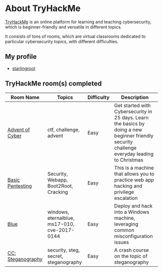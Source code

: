 # About TryHackMe

[TryHackMe](https://tryhackme.com/) is an online platform for learning and teaching cybersecurity, which is beginner-friendly and versatile in different topics.

It consists of tons of rooms, which are virtual classrooms dedicated to particular cybersecurity topics, with different difficulties.

## My profile

- [starlingroot](https://tryhackme.com/p/starlingroot)

## TryHackMe room(s) completed

| Room Name                                                                                       | Topics                                          | Difficulty   | Description                                                                                                         |
| ----------------------------------------------------------------------------------------------- | ----------------------------------------------- | ------------ | ------------------------------------------------------------------------------------------------------------------- |
| [Advent of Cyber](https://medium.com/@itasahobby/tryhackme-walkthrough-advent-of-cyber-e7cfe0453224)      | ctf, challenge, advent                | Easy         | Get started with Cybersecurity in 25 days. Learn the basics by doing a new beginner friendly security challenge everyday leading to Christmas                                                                                      |
| [Basic Pentesting](https://www.secjuice.com/write-up-02-tryhackme-basic-pentesting/)                      | Security, Webapp, Boot2Root, Cracking                          | Easy         | This is a machine that allows you to practice web app hacking and privilege escalation                                               |
| [Blue](https://medium.com/@ratiros01/tryhackme-blue-dc8b97351248)                           | windows, eternalblue, ms17-010, cve-2017-0144                         | Easy         | Deploy and hack into a Windows machine, leveraging common misconfiguration issues                                                                                           |
| [CC: Steganography](https://hex-men.tech/cc-stego/)                         | security, steg, secret, steganography                          | Easy         | A crash course on the topic of steganography                                                                        |
